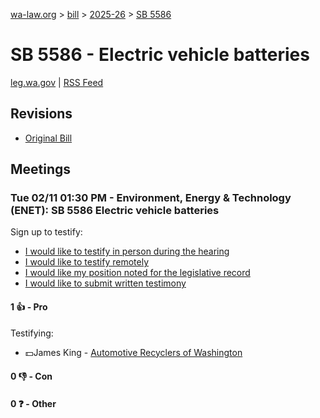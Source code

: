 [wa-law.org](/) > [bill](/bill/) > [2025-26](/bill/2025-26/) > [SB 5586](/bill/2025-26/sb/5586/)

# SB 5586 - Electric vehicle batteries
[leg.wa.gov](https://app.leg.wa.gov/billsummary?BillNumber=5586&Year=2025&Initiative=false) | [RSS Feed](./rss.xml)

## Revisions
* [Original Bill](1/)

## Meetings
### Tue 02/11 01:30 PM - Environment, Energy & Technology (ENET): SB 5586 Electric vehicle batteries
Sign up to testify:
* [I would like to testify in person during the hearing](https://app.leg.wa.gov/csi/Testifier/Add?chamber=House&mId=32715&aId=163201&caId=25679&tId=1)
* [I would like to testify remotely](https://app.leg.wa.gov/csi/Testifier/Add?chamber=House&mId=32715&aId=163201&caId=25679&tId=2)
* [I would like my position noted for the legislative record](https://app.leg.wa.gov/csi/Testifier/Add?chamber=House&mId=32715&aId=163201&caId=25679&tId=3)
* [I would like to submit written testimony](https://app.leg.wa.gov/csi/Testifier/Add?chamber=House&mId=32715&aId=163201&caId=25679&tId=4)

#### 1 👍 - Pro
Testifying:
* 💵James King - [Automotive Recyclers of Washington](/org/automotive_recyclers_of_washington/)

#### 0 👎 - Con

#### 0 ❓ - Other
